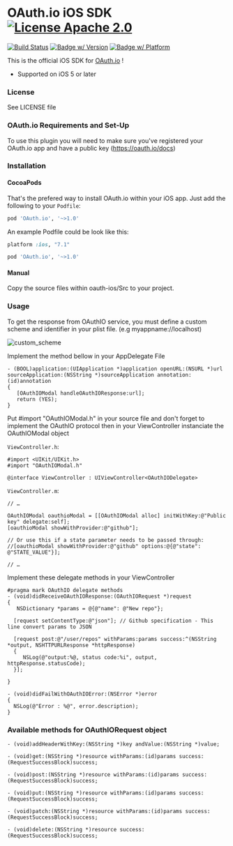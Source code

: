 # OAuth.io iOS SDK [![License Apache 2.0](https://go-shields.herokuapp.com/license-Apache-blue.png)](https://tldrlegal.com/license/apache-license-2.0-(apache-2.0))
[![Build Status](https://travis-ci.org/jk/oauth-ios.svg?branch=feature/travis)](https://travis-ci.org/jk/oauth-ios)
[![Badge w/ Version](https://cocoapod-badges.herokuapp.com/v/OAuth.io/badge.svg)](http://cocoadocs.org/docsets/OAuth.io/)
[![Badge w/ Platform](https://cocoapod-badges.herokuapp.com/p/OAuth.io/badge.svg)](http://cocoadocs.org/docsets/OAuth.io/)

This is the official iOS SDK for [OAuth.io](https://oauth.io) !

 * Supported on iOS 5 or later

### License

See LICENSE file

### OAuth.io Requirements and Set-Up

To use this plugin you will need to make sure you've registered your OAuth.io app and have a public key (https://oauth.io/docs)

### Installation

#### CocoaPods
That's the prefered way to install OAuth.io within your iOS app. Just add the following to your `Podfile`:

```ruby
pod 'OAuth.io', '~>1.0'
```

An example Podfile could be look like this:

```ruby
platform :ios, "7.1"

pod 'OAuth.io', '~>1.0'
```

#### Manual
Copy the source files within oauth-ios/Src to your project.

### Usage

To get the response from OAuthIO service, you must define a custom scheme and identifier in your plist file. (e.g myappname://localhost)

![custom_scheme](https://oauth.io/img/custom_scheme.png)

Implement the method bellow in your AppDelegate File 

```objc
- (BOOL)application:(UIApplication *)application openURL:(NSURL *)url sourceApplication:(NSString *)sourceApplication annotation:(id)annotation
{
   [OAuthIOModal handleOAuthIOResponse:url];
   return (YES);
}
```

Put #import "OAuthIOModal.h" in your source file and don't forget to implement the OAuthIO protocol then in your ViewController instanciate the OAuthIOModal object

`ViewController.h`:
```objc
#import <UIKit/UIKit.h>
#import "OAuthIOModal.h"

@interface ViewController : UIViewController<OAuthIODelegate>
```

`ViewController.m`:
```objc
// …

OAuthIOModal oauthioModal = [[OAuthIOModal alloc] initWithKey:@"Public key" delegate:self];
[oauthioModal showWithProvider:@"github"];

// Or use this if a state parameter needs to be passed through:
//[oauthioModal showWithProvider:@"github" options:@{@"state": @"STATE_VALUE"}];

// …
```

Implement these delegate methods in your ViewController

```objc
#pragma mark OAuthIO delegate methods
- (void)didReceiveOAuthIOResponse:(OAuthIORequest *)request
{
   NSDictionary *params = @{@"name": @"New repo"};
        
  [request setContentType:@"json"]; // Github specification - This line convert params to JSON 

  [request post:@"/user/repos" withParams:params success:^(NSString *output, NSHTTPURLResponse *httpResponse)           
  { 
     NSLog(@"output:%@, status code:%i", output, httpResponse.statusCode);
  }];

}

- (void)didFailWithOAuthIOError:(NSError *)error
{
  NSLog(@"Error : %@", error.description);
}
```
    
### Available methods for OAuthIORequest object

```objc
- (void)addHeaderWithKey:(NSString *)key andValue:(NSString *)value;

- (void)get:(NSString *)resource withParams:(id)params success:(RequestSuccessBlock)success;

- (void)post:(NSString *)resource withParams:(id)params success:(RequestSuccessBlock)success;

- (void)put:(NSString *)resource withParams:(id)params success:(RequestSuccessBlock)success;

- (void)patch:(NSString *)resource withParams:(id)params success:(RequestSuccessBlock)success;

- (void)delete:(NSString *)resource success:(RequestSuccessBlock)success;
```
